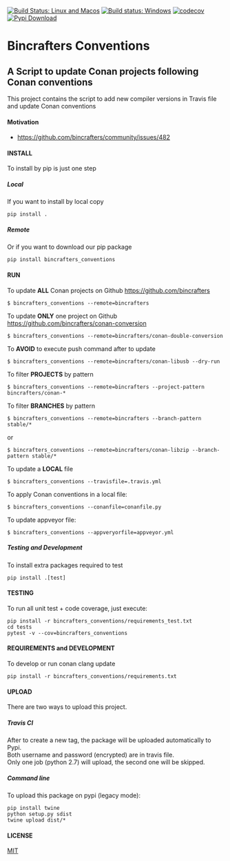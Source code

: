 [![Build Status: Linux and Macos](https://travis-ci.org/bincrafters/bincrafters-conventions.svg?branch=master)](https://travis-ci.org/bincrafters/bincrafters-conventions)
[![Build status: Windows](https://ci.appveyor.com/api/projects/status/github/bincrafters/bincrafters-conventions?svg=true)](https://ci.appveyor.com/project/bincrafters/bincrafters-conventions)
[![codecov](https://codecov.io/gh/bincrafters/bincrafters-conventions/branch/master/graph/badge.svg)](https://codecov.io/gh/bincrafters/bincrafters-conventions)
[![Pypi Download](https://img.shields.io/badge/download-pypi-blue.svg)](https://pypi.python.org/pypi/bincrafters-conventions)

# Bincrafters Conventions

## A Script to update Conan projects following Conan conventions

This project contains the script to add new compiler versions in Travis file and update Conan conventions

#### Motivation

- https://github.com/bincrafters/community/issues/482

#### INSTALL
To install by pip is just one step

##### Local
If you want to install by local copy

    pip install .

##### Remote
Or if you want to download our pip package

    pip install bincrafters_conventions

#### RUN
To update **ALL** Conan projects on Github https://github.com/bincrafters

    $ bincrafters_conventions --remote=bincrafters

To update **ONLY** one project on Github https://github.com/bincrafters/conan-conversion

    $ bincrafters_conventions --remote=bincrafters/conan-double-conversion

To **AVOID** to execute push command after to update

    $ bincrafters_conventions --remote=bincrafters/conan-libusb --dry-run

To filter **PROJECTS** by pattern

    $ bincrafters_conventions --remote=bincrafters --project-pattern bincrafters/conan-*

To filter **BRANCHES** by pattern

    $ bincrafters_conventions --remote=bincrafters --branch-pattern stable/*

or

    $ bincrafters_conventions --remote=bincrafters/conan-libzip --branch-pattern stable/*

To update a **LOCAL** file

    $ bincrafters_conventions --travisfile=.travis.yml

To apply Conan conventions in a local file:

    $ bincrafters_conventions --conanfile=conanfile.py
    
To update appveyor file:

    $ bincrafters_conventions --appveryorfile=appveyor.yml


##### Testing and Development
To install extra packages required to test

    pip install .[test]


#### TESTING
To run all unit test + code coverage, just execute:

    pip install -r bincrafters_conventions/requirements_test.txt
    cd tests
    pytest -v --cov=bincrafters_conventions


#### REQUIREMENTS and DEVELOPMENT
To develop or run conan clang update

    pip install -r bincrafters_conventions/requirements.txt


#### UPLOAD
There are two ways to upload this project.

##### Travis CI
After to create a new tag, the package will be uploaded automatically to Pypi.  
Both username and password (encrypted) are in travis file.  
Only one job (python 2.7) will upload, the second one will be skipped.


##### Command line
To upload this package on pypi (legacy mode):

    pip install twine
    python setup.py sdist
    twine upload dist/*


#### LICENSE
[MIT](LICENSE.md)
